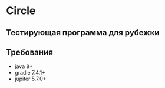 # Circle

## Тестирующая программа для рубежки

## Требования

+ java 8+
+ gradle 7.4.1+
+ jupiter 5.7.0+